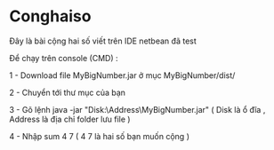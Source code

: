 # Conghaiso
Đây là bài cộng hai số viết trên IDE netbean đã test 

Để chạy trên console (CMD) :

  1 - Download file MyBigNumber.jar ở mục MyBigNumber/dist/
  
  2 - Chuyển tới thư mục của bạn
  
  3 - Gõ lệnh java -jar "Disk:\Address\MyBigNumber.jar" ( Disk là ổ đĩa , Address là địa chỉ folder lưu file )
  
  4 - Nhập sum 4 7 ( 4 7 là hai số bạn muốn cộng ) 
  
  
  
  



